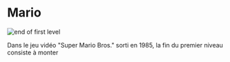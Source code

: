 # Mario

![end of first level](https://cs50.harvard.edu/x/2024/psets/1/mario/less/pyramid.png)

Dans le jeu vidéo "Super Mario Bros." sorti en 1985, la fin du premier niveau consiste à monter 